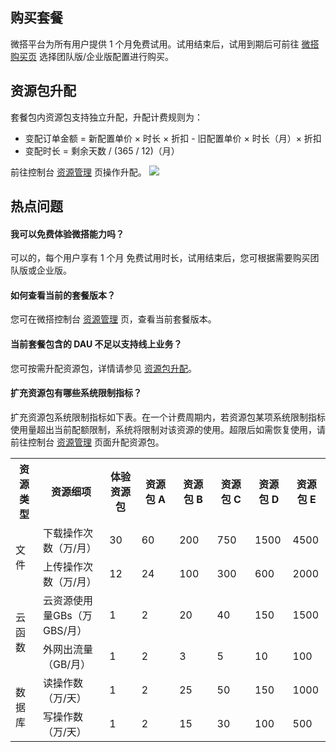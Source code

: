 ## 购买套餐[](id:buy)

微搭平台为所有用户提供 1 个月免费试用。试用结束后，试用到期后可前往 [微搭购买页](https://buy.cloud.tencent.com/lowcode) 选择团队版/企业版配置进行购买。

## 资源包升配[](id:upgradeEnv)

套餐包内资源包支持独立升配，升配计费规则为：

- 变配订单金额 = 新配置单价 × 时长 × 折扣 - 旧配置单价 × 时长（月）× 折扣
- 变配时长 = 剩余天数 / (365 / 12)（月）

前往控制台 [资源管理](https://console.cloud.tencent.com/lowcode/resource/index) 页操作升配。
![](https://qcloudimg.tencent-cloud.cn/raw/d9dd5b5acaaae9c77e31f72e5ebbf37a.png)

## 热点问题[](id:hot)

#### 我可以免费体验微搭能力吗？

可以的，每个用户享有 1 个月 免费试用时长，试用结束后，您可根据需要购买团队版或企业版。

#### 如何查看当前的套餐版本？

您可在微搭控制台 [资源管理](https://console.cloud.tencent.com/lowcode/resource/index) 页，查看当前套餐版本。

#### 当前套餐包含的 DAU 不足以支持线上业务？

您可按需升配资源包，详情请参见 [资源包升配](#upgradeEnv)。

[](id:system)

#### 扩充资源包有哪些系统限制指标？

扩充资源包系统限制指标如下表。在一个计费周期内，若资源包某项系统限制指标使用量超出当前配额限制，系统将限制对该资源的使用。超限后如需恢复使用，请前往控制台 [资源管理](https://console.cloud.tencent.com/lowcode/resource) 页面升配资源包。

<table>
<tr>
<th>资源类型</th>
<th>资源细项</th>
<th>体验资源包</th>
<th style = "width:12%">资源包 A</th>
<th  style = "width:12%">资源包 B</th>
<th  style = "width:12%">资源包 C</th>
<th  style = "width:12%">资源包 D</th>
<th  style = "width:12%">资源包 E</th>
</tr>
<tr>
<td rowspan = "2">文件</td>
<td>下载操作次数（万/月）</td>
<td>30</td>
<td>60</td>
<td>200</td>
<td>750</td>
<td>1500</td>
<td>4500</td>
</tr>
<tr>
<td>上传操作次数（万/月）</td>
<td>12</td>
<td>24</td>
<td>100</td>
<td>300</td>
<td>600</td>
<td>2000</td>
</tr>
<tr>
<td rowspan = "2">云函数</td>
<td>云资源使用量GBs（万GBS/月）</td>
<td>1</td>
<td>2</td>
<td>20</td>
<td>40</td>
<td>150</td>
<td>1500</td>
</tr>
<tr>
<td>外网出流量（GB/月）</td>
<td>1</td>
<td>2</td>
<td>3</td>
<td>5</td>
<td>10</td>
<td>100</td>
</tr>
<td rowspan = "2">数据库</td>
<td>读操作数（万/天）</td>
<td>1</td>
<td>2</td>
<td>25</td>
<td>50</td>
<td>150</td>
<td>1000</td>
</tr>
<tr>
<td>写操作数（万/天）</td>
<td>1</td>
<td>2</td>
<td>15</td>
<td>30</td>
<td>100</td>
<td>500</td>
</tr>
</table>
